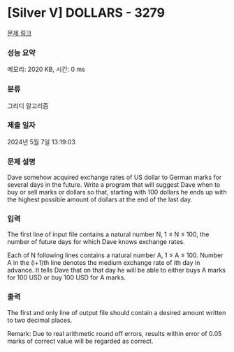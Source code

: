 # [Silver V] DOLLARS - 3279 

[문제 링크](https://www.acmicpc.net/problem/3279) 

### 성능 요약

메모리: 2020 KB, 시간: 0 ms

### 분류

그리디 알고리즘

### 제출 일자

2024년 5월 7일 13:19:03

### 문제 설명

<p>Dave somehow acquired exchange rates of US dollar to German marks for several days in the future. Write a program that will suggest Dave when to buy or sell marks or dollars so that, starting with 100 dollars he ends up with the highest possible amount of dollars at the end of the last day.</p>

### 입력 

 <p>The first line of input file contains a natural number N, 1 ≤ N ≤ 100, the number of future days for which Dave knows exchange rates.</p>

<p>Each of N following lines contains a natural number A, 1 ≤ A ≤ 100. Number A in the (i+1)th line denotes the medium exchange rate of ith day in advance. It tells Dave that on that day he will be able to either buys A marks for 100 USD or buy 100 USD for A marks.</p>

### 출력 

 <p>The first and only line of output file should contain a desired amount written to two decimal places.</p>

<p>Remark: Due to real arithmetic round off errors, results within error of 0.05 marks of correct value will be regarded as correct.</p>

